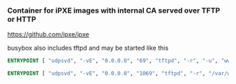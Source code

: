 ### Container for iPXE images with internal CA served over TFTP or HTTP

https://github.com/ipxe/ipxe

busybox also includes tftpd and may be started like this

```dockerfile
ENTRYPOINT [ "udpsvd", "-vE", "0.0.0.0", "69", "tftpd", "-r", "-u", "www-data", "/var/www" ]
```

```dockerfile
ENTRYPOINT [ "udpsvd", "-vE", "0.0.0.0", "1069", "tftpd", "-r", "/var/www" ]
```